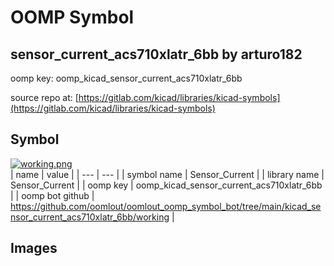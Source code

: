 # OOMP Symbol  
## sensor_current_acs710xlatr_6bb  by arturo182  
  
oomp key: oomp_kicad_sensor_current_acs710xlatr_6bb  
  
source repo at: [https://gitlab.com/kicad/libraries/kicad-symbols](https://gitlab.com/kicad/libraries/kicad-symbols)  
## Symbol  
  
[![working.png](working_600.png)](working.png)  
| name | value | 
| --- | --- | 
| symbol name | Sensor_Current | 
| library name | Sensor_Current | 
| oomp key | oomp_kicad_sensor_current_acs710xlatr_6bb | 
| oomp bot github | https://github.com/oomlout/oomlout_oomp_symbol_bot/tree/main/kicad_sensor_current_acs710xlatr_6bb/working | 
## Images  
